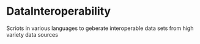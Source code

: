 # DataInteroperability
Scriots in various languages to geberate interoperable data sets from high variety data sources 
